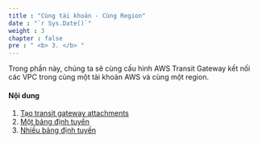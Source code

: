```yaml
---
title : "Cùng tài khoản - Cùng Region"
date : "`r Sys.Date()`"
weight : 3
chapter : false
pre : " <b> 3. </b> "
---
```


Trong phần này, chúng ta sẽ cùng cấu hình AWS Transit Gateway kết nối các VPC trong cùng một tài khoản AWS và cùng một region.

#### Nội dung

1. [Tạo transit gateway attachments](3.1-create-attachments/)
2. [Một bảng định tuyến](3.2-single-route-table/)
3. [Nhiều bảng định tuyến](3.3-multiple-route-tables/)